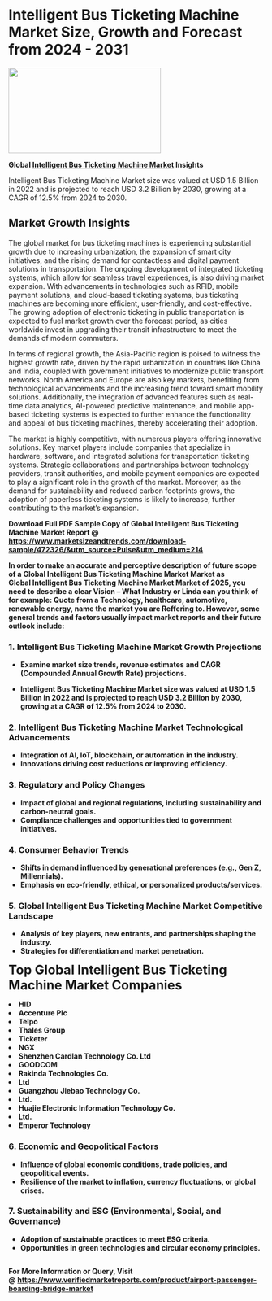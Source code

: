 <H1>Intelligent Bus Ticketing Machine Market Size, Growth and Forecast from 2024 - 2031</H1><img class="aligncenter size-medium wp-image-584254" src="https://thirdeyenews.in/wp-content/uploads/2024/09/Global-Market-Research-300x168.jpeg" alt="" width="300" height="168" /><p><strong>Global&nbsp;<a href="https://www.marketsizeandtrends.com/download-sample/472326/&amp;utm_source=Pulse&amp;utm_medium=214">Intelligent Bus Ticketing Machine Market</a> Insights</strong></p><p>Intelligent Bus Ticketing Machine Market size was valued at USD 1.5 Billion in 2022 and is projected to reach USD 3.2 Billion by 2030, growing at a CAGR of 12.5% from 2024 to 2030.</p><p><h2>Market Growth Insights</h2> <p>The global market for bus ticketing machines is experiencing substantial growth due to increasing urbanization, the expansion of smart city initiatives, and the rising demand for contactless and digital payment solutions in transportation. The ongoing development of integrated ticketing systems, which allow for seamless travel experiences, is also driving market expansion. With advancements in technologies such as RFID, mobile payment solutions, and cloud-based ticketing systems, bus ticketing machines are becoming more efficient, user-friendly, and cost-effective. The growing adoption of electronic ticketing in public transportation is expected to fuel market growth over the forecast period, as cities worldwide invest in upgrading their transit infrastructure to meet the demands of modern commuters.</p> <p><strong></strong></p> <p>In terms of regional growth, the Asia-Pacific region is poised to witness the highest growth rate, driven by the rapid urbanization in countries like China and India, coupled with government initiatives to modernize public transport networks. North America and Europe are also key markets, benefiting from technological advancements and the increasing trend toward smart mobility solutions. Additionally, the integration of advanced features such as real-time data analytics, AI-powered predictive maintenance, and mobile app-based ticketing systems is expected to further enhance the functionality and appeal of bus ticketing machines, thereby accelerating their adoption.</p> <p>The market is highly competitive, with numerous players offering innovative solutions. Key market players include companies that specialize in hardware, software, and integrated solutions for transportation ticketing systems. Strategic collaborations and partnerships between technology providers, transit authorities, and mobile payment companies are expected to play a significant role in the growth of the market. Moreover, as the demand for sustainability and reduced carbon footprints grows, the adoption of paperless ticketing systems is likely to increase, further contributing to the market’s expansion.</p> <p><strong></p><p><span class=""><strong>Download Full PDF Sample Copy of Global Intelligent Bus Ticketing Machine Market Report</strong> @ <a href="https://www.marketsizeandtrends.com/download-sample/472326/&amp;utm_source=Pulse&amp;utm_medium=214" target="_blank">https://www.marketsizeandtrends.com/download-sample/472326/&amp;utm_source=Pulse&amp;utm_medium=214</a></span></p><p>In order to make an accurate and perceptive description of future scope of a Global&nbsp;Intelligent Bus Ticketing Machine Market Market as Global&nbsp;Intelligent Bus Ticketing Machine Market Market of 2025, you need to describe a clear Vision &ndash; What Industry or Linda can you think of for example: Quote from a Technology, healthcare, automotive, renewable energy, name the market you are Reffering to. However, some general trends and factors usually impact market reports and their future outlook include:</p><h3>1.&nbsp;<strong>Intelligent Bus Ticketing Machine Market Growth Projections</strong></h3><ul><li>Examine market size trends, revenue estimates and CAGR (Compounded Annual Growth Rate) projections.</li><li><p>Intelligent Bus Ticketing Machine Market size was valued at USD 1.5 Billion in 2022 and is projected to reach USD 3.2 Billion by 2030, growing at a CAGR of 12.5% from 2024 to 2030.</p></li></ul><h3>2.&nbsp;<strong>Intelligent Bus Ticketing Machine Market Technological Advancements</strong></h3><ul><li>Integration of AI, IoT, blockchain, or automation in the industry.</li><li>Innovations driving cost reductions or improving efficiency.</li></ul><h3>3.&nbsp;<strong>Regulatory and Policy Changes</strong></h3><ul><li>Impact of global and regional regulations, including sustainability and carbon-neutral goals.</li><li>Compliance challenges and opportunities tied to government initiatives.</li></ul><h3>4.&nbsp;<strong>Consumer Behavior Trends</strong></h3><ul><li>Shifts in demand influenced by generational preferences (e.g., Gen Z, Millennials).</li><li>Emphasis on eco-friendly, ethical, or personalized products/services.</li></ul><h3>5.&nbsp;<strong>Global Intelligent Bus Ticketing Machine Market Competitive Landscape</strong></h3><ul><li>Analysis of key players, new entrants, and partnerships shaping the industry.</li><li>Strategies for differentiation and market penetration.</li></ul><p data-pm-slice="1 1 []"><span style="color: inherit; font-family: inherit; font-size: 25px;">Top Global Intelligent Bus Ticketing Machine Market Companies</span></p><div class="" data-test-id=""><p><li>HID</li><li> Accenture Plc</li><li> Telpo</li><li> Thales Group</li><li> Ticketer</li><li> NGX</li><li> Shenzhen Cardlan Technology Co. Ltd</li><li> GOODCOM</li><li> Rakinda Technologies Co.</li><li>Ltd</li><li> Guangzhou Jiebao Technology Co.</li><li> Ltd.</li><li> Huajie Electronic Information Technology Co.</li><li>Ltd.</li><li> Emperor Technology</li></p></div><h3>6.&nbsp;<strong>Economic and Geopolitical Factors</strong></h3><ul><li>Influence of global economic conditions, trade policies, and geopolitical events.</li><li>Resilience of the market to inflation, currency fluctuations, or global crises.</li></ul><h3>7.&nbsp;<strong>Sustainability and ESG (Environmental, Social, and Governance)</strong></h3><ul><li>Adoption of sustainable practices to meet ESG criteria.</li><li>Opportunities in green technologies and circular economy principles.</li></ul><h2><strong style="font-size: 14px;">For More Information or Query, Visit @&nbsp;</strong><a style="background-color: #ffffff; font-size: 14px;" href="https://www.marketsizeandtrends.com/report/intelligent-bus-ticketing-machine-market/" target="_blank">https://www.verifiedmarketreports.com/product/airport-passenger-boarding-bridge-market</a></h2>
